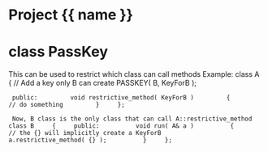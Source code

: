 <script setup>
import {useRoute} from 'vitepress'
const {path} = useRoute()
const tokens = path.split('/')
const words = tokens[2].split('-');
for (let i = 0; i < words.length; i++) {
    words[i] = words[i].charAt(0).toUpperCase() + words[i].slice(1);
    words[i] = words[i].replace('geode', 'Geode')
}
const name = words.join('-');
</script>
# Project {{ name }}

# class PassKey


 This can be used to restrict which class can call methods Example:     class A     {         // Add a key only B can create         PASSKEY( B, KeyForB );

     public:         void restrictive_method( KeyForB )         {             // do something         }     };

     Now, B class is the only class that can call A::restrictive_method     class B     {     public:          void run( A& a )          {              // the {} will implicitly create a KeyForB              a.restrictive_method( {} );          }     };




